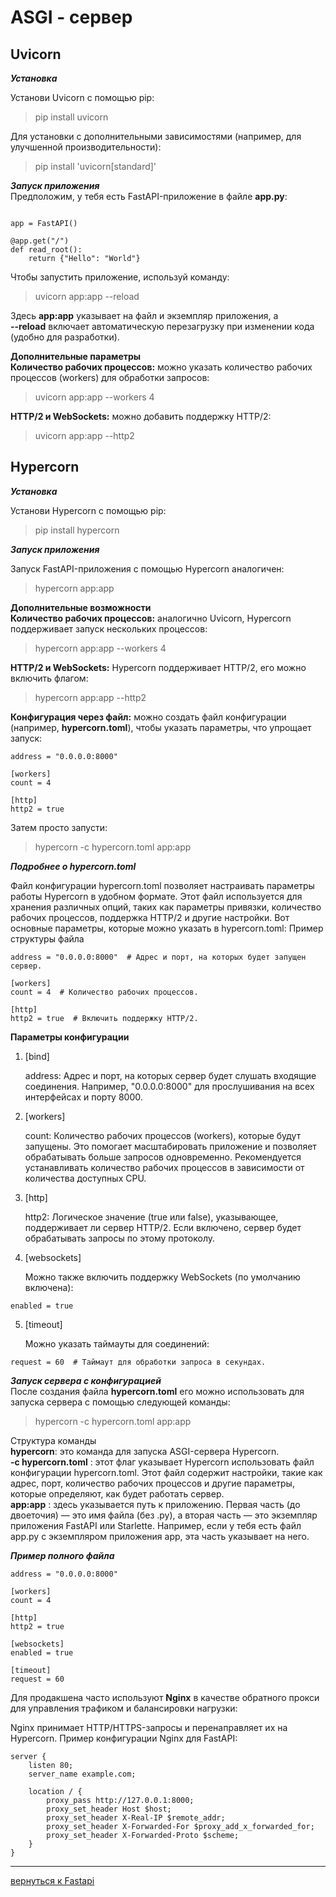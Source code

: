 # ASGI - сервер

## Uvicorn

***Установка***

Установи Uvicorn с помощью pip:  
> pip install uvicorn

Для установки с дополнительными зависимостями (например, для улучшенной производительности):  
>pip install 'uvicorn[standard]'

***Запуск приложения***  
Предположим, у тебя есть FastAPI-приложение в файле **app.py**:
```from fastapi import FastAPI

app = FastAPI()

@app.get("/")
def read_root():
    return {"Hello": "World"}
```

Чтобы запустить приложение, используй команду:  
>uvicorn app:app --reload

Здесь **app:app** указывает на файл и экземпляр приложения, а   
**--reload** включает автоматическую перезагрузку при изменении кода (удобно для разработки).  

**Дополнительные параметры**  
**Количество рабочих процессов:** можно указать количество рабочих процессов (workers) для обработки запросов:
>uvicorn app:app --workers 4

**HTTP/2 и WebSockets:** можно добавить поддержку HTTP/2:
>uvicorn app:app --http2


## Hypercorn  

***Установка***

Установи Hypercorn с помощью pip:  
> pip install hypercorn

***Запуск приложения***

Запуск FastAPI-приложения с помощью Hypercorn аналогичен:  
>hypercorn app:app

**Дополнительные возможности**  
**Количество рабочих процессов:** аналогично Uvicorn, Hypercorn поддерживает запуск нескольких процессов:  
>hypercorn app:app --workers 4

**HTTP/2 и WebSockets:** Hypercorn поддерживает HTTP/2, его можно включить флагом:  
>hypercorn app:app --http2

**Конфигурация через файл:** можно создать файл конфигурации (например, **hypercorn.toml**), 
чтобы указать параметры, что упрощает запуск:  

```[bind]
address = "0.0.0.0:8000"

[workers]
count = 4

[http]
http2 = true
```
Затем просто запусти:  
> hypercorn -c hypercorn.toml app:app

***Подробнее о hypercorn.toml***

Файл конфигурации hypercorn.toml позволяет настраивать параметры работы Hypercorn в удобном формате. Этот файл используется для хранения различных опций, таких как параметры привязки, количество рабочих процессов, поддержка HTTP/2 и другие настройки. Вот основные параметры, которые можно указать в hypercorn.toml:
Пример структуры файла
```[bind]
address = "0.0.0.0:8000"  # Адрес и порт, на которых будет запущен сервер.

[workers]
count = 4  # Количество рабочих процессов.

[http]
http2 = true  # Включить поддержку HTTP/2.
```

**Параметры конфигурации**

1. [bind]

    address: Адрес и порт, на которых сервер будет слушать входящие соединения. Например, "0.0.0.0:8000" для прослушивания на всех интерфейсах и порту 8000.

2. [workers]

    count: Количество рабочих процессов (workers), которые будут запущены. Это помогает масштабировать приложение и позволяет обрабатывать больше запросов одновременно. Рекомендуется устанавливать количество рабочих процессов в зависимости от количества доступных CPU.

3. [http]

    http2: Логическое значение (true или false), указывающее, поддерживает ли сервер HTTP/2. Если включено, сервер будет обрабатывать запросы по этому протоколу.

4. [websockets]

    Можно также включить поддержку WebSockets (по умолчанию включена):  
```[websockets]
enabled = true
```

5. [timeout]

   Можно указать таймауты для соединений:  
```[timeout]
request = 60  # Таймаут для обработки запроса в секундах.
```

***Запуск сервера с конфигурацией***  
После создания файла **hypercorn.toml** его можно использовать для запуска сервера с помощью следующей команды:  
>hypercorn -c hypercorn.toml app:app

Структура команды  
**hypercorn**: это команда для запуска ASGI-сервера Hypercorn.  
**-c hypercorn.toml** : этот флаг указывает Hypercorn использовать файл конфигурации hypercorn.toml. 
Этот файл содержит настройки, такие как адрес, порт, количество рабочих процессов и другие параметры, которые определяют, как будет работать сервер.   
**app:app** : здесь указывается путь к приложению. Первая часть (до двоеточия) — это имя файла (без .py), 
а вторая часть — это экземпляр приложения FastAPI или Starlette. 
Например, если у тебя есть файл app.py с экземпляром приложения 
app, эта часть указывает на него.

***Пример полного файла***
```[bind]
address = "0.0.0.0:8000"

[workers]
count = 4

[http]
http2 = true

[websockets]
enabled = true

[timeout]
request = 60
```

Для продакшена часто используют **Nginx** в качестве обратного прокси для управления трафиком и балансировки нагрузки:

Nginx принимает HTTP/HTTPS-запросы и перенаправляет их на Hypercorn.
    Пример конфигурации Nginx для FastAPI:


```
server {
    listen 80;
    server_name example.com;

    location / {
        proxy_pass http://127.0.0.1:8000;
        proxy_set_header Host $host;
        proxy_set_header X-Real-IP $remote_addr;
        proxy_set_header X-Forwarded-For $proxy_add_x_forwarded_for;
        proxy_set_header X-Forwarded-Proto $scheme;
    }
}

```
---
[вернуться к Fastapi](readme_fastapi.md)


